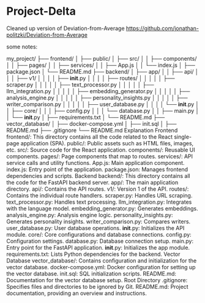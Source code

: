 # Project-Delta
Cleaned up version of Deviation-from-Average https://github.com/jonathan-politzki/Deviation-from-Average


some notes:

my_project/
├── frontend/
│   ├── public/
│   ├── src/
│   │   ├── components/
│   │   ├── pages/
│   │   ├── services/
│   │   ├── App.js
│   │   └── index.js
│   ├── package.json
│   └── README.md
├── backend/
│   ├── app/
│   │   ├── api/
│   │   │   ├── v1/
│   │   │   │   ├── __init__.py
│   │   │   │   ├── routes/
│   │   │   │   │   ├── scraper.py
│   │   │   │   │   ├── text_processor.py
│   │   │   │   │   ├── llm_integration.py
│   │   │   │   │   ├── embedding_generator.py
│   │   │   │   │   ├── analysis_engine.py
│   │   │   │   │   ├── personality_insights.py
│   │   │   │   │   ├── writer_comparison.py
│   │   │   │   │   ├── user_database.py
│   │   │   │   └── __init__.py
│   │   ├── core/
│   │   │   ├── config.py
│   │   │   └── database.py
│   │   ├── main.py
│   │   └── __init__.py
│   ├── requirements.txt
│   └── README.md
├── vector_database/
│   ├── docker-compose.yml
│   ├── init.sql
│   ├── README.md
├── .gitignore
└── README.md
Explanation
Frontend
frontend/: This directory contains all the code related to the React single-page application (SPA).
public/: Public assets such as HTML files, images, etc.
src/: Source code for the React application.
components/: Reusable UI components.
pages/: Page components that map to routes.
services/: API service calls and utility functions.
App.js: Main application component.
index.js: Entry point of the application.
package.json: Manages frontend dependencies and scripts.
Backend
backend/: This directory contains all the code for the FastAPI backend server.
app/: The main application directory.
api/: Contains the API routes.
v1/: Version 1 of the API.
routes/: Contains the individual route handlers.
scraper.py: Handles URL scraping.
text_processor.py: Handles text processing.
llm_integration.py: Integrates with the language model.
embedding_generator.py: Generates embeddings.
analysis_engine.py: Analysis engine logic.
personality_insights.py: Generates personality insights.
writer_comparison.py: Compares writers.
user_database.py: User database operations.
__init__.py: Initializes the API module.
core/: Core configurations and database connections.
config.py: Configuration settings.
database.py: Database connection setup.
main.py: Entry point for the FastAPI application.
__init__.py: Initializes the app module.
requirements.txt: Lists Python dependencies for the backend.
Vector Database
vector_database/: Contains configuration and initialization for the vector database.
docker-compose.yml: Docker configuration for setting up the vector database.
init.sql: SQL initialization scripts.
README.md: Documentation for the vector database setup.
Root Directory
.gitignore: Specifies files and directories to be ignored by Git.
README.md: Project documentation, providing an overview and instructions.
